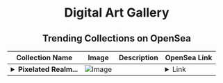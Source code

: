 <div align="center">

# Digital Art Gallery

## Trending Collections on OpenSea

| Collection Name                       | Image                                                                                     | Description                       | OpenSea Link                                                                                          |
|---------------------------------------|-------------------------------------------------------------------------------------------|-----------------------------------|--------------------------------------------------------------------------------------------------------|
| **<details><summary>Pixelated Realm...</summary>Pixelated Realm NFTS</details>** | ![Image](https://i.seadn.io/s/raw/files/11afd6aacc90a8a0790ecd65f8b11cef.jpg?w=500&auto=format?w=200&auto=format) |  | <details><summary>Link</summary>[Pixelated Realm NFTS](https://opensea.io/collection/pixelated-realm-nfts)</details> |

</div>